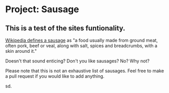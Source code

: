 Project: Sausage
=======

## This is a test of the sites funtionality.

[Wikipedia defines a sausage](http://en.wikipedia.org/wiki/Sausage) as "a food usually made from ground meat, often pork, beef or veal, along with salt, spices and breadcrumbs, with a skin around it."

Doesn't that sound enticing?  Don't you like sausages? No? Why not?

Please note that this is not an exhaustive list of sausages. Feel free to make a pull request if you would like to add anything.

sd.

